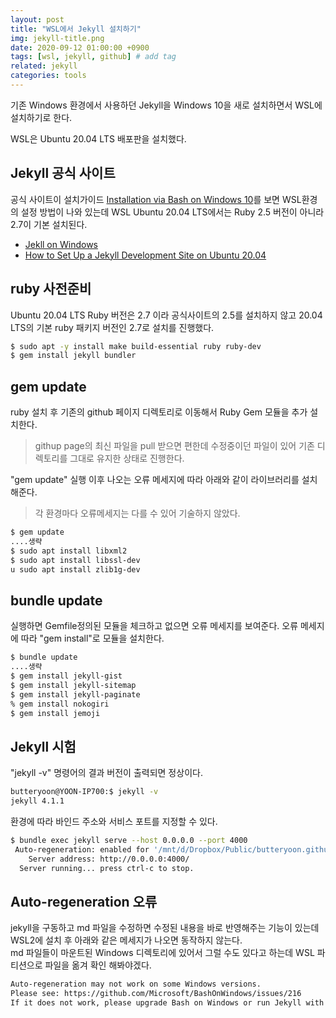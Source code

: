 ```yaml
---
layout: post
title: "WSL에서 Jekyll 설치하기"
img: jekyll-title.png
date: 2020-09-12 01:00:00 +0900
tags: [wsl, jekyll, github] # add tag
related: jekyll
categories: tools
---
```


기존 Windows 환경에서 사용하던 Jekyll을 Windows 10을 새로 설치하면서 WSL에 설치하기로 한다. 

WSL은 Ubuntu 20.04 LTS 배포판을 설치했다. 
<!--more-->

## Jekyll 공식 사이트 

공식 사이트이 설치가이드 [Installation via Bash on Windows 10](https://jekyllrb.com/docs/installation/windows/#installation-via-bash-on-windows-10)를 보면 WSL환경의 설정 방법이 나와 있는데 WSL Ubuntu 20.04 LTS에서는 Ruby 2.5 버전이 아니라 2.7이 기본 설치된다.  

- [Jekll on Windows](https://jekyllrb.com/docs/installation/windows/)
- [How to Set Up a Jekyll Development Site on Ubuntu 20.04](https://www.digitalocean.com/community/tutorials/how-to-set-up-a-jekyll-development-site-on-ubuntu-20-04)

## ruby 사전준비 

Ubuntu 20.04 LTS Ruby 버전은 2.7 이라 공식사이트의 2.5를 설치하지 않고 20.04 LTS의 기본 ruby 패키지 버전인 2.7로 설치를 진행했다. 

```bash
$ sudo apt -y install make build-essential ruby ruby-dev
$ gem install jekyll bundler
```

## gem update

ruby 설치 후 기존의 github 페이지 디렉토리로 이동해서 Ruby Gem 모듈을 추가 설치한다.  
> githup page의 최신 파일을 pull 받으면 편한데 수정중이던 파일이 있어 기존 디렉토리를 그대로 유지한 상태로 진행한다. 

"gem update" 실행 이후 나오는 오류 메세지에 따라 아래와 같이 라이브러리를 설치해준다. 
> 각 환경마다 오류메세지는 다를 수 있어 기술하지 않았다. 

```bash
$ gem update
....생략
$ sudo apt install libxml2
$ sudo apt install libssl-dev
u sudo apt install zlib1g-dev  
```

## bundle update  

실행하면 Gemfile정의된 모듈을 체크하고 없으면 오류 메세지를 보여준다. 
오류 메세지에 따라 "gem install"로 모듈을 설치한다.  

```bash
$ bundle update
....생략
$ gem install jekyll-gist
$ gem install jekyll-sitemap
$ gem install jekyll-paginate
% gem install nokogiri
$ gem install jemoji
```

## Jekyll 시험 

"jekyll -v" 명령어의 결과 버전이 출력되면 정상이다. 

```bash
butteryoon@YOON-IP700:$ jekyll -v
jekyll 4.1.1
```

환경에 따라 바인드 주소와 서비스 포트를 지정할 수 있다. 

```bash
$ bundle exec jekyll serve --host 0.0.0.0 --port 4000
 Auto-regeneration: enabled for '/mnt/d/Dropbox/Public/butteryoon.github.io'
    Server address: http://0.0.0.0:4000/
  Server running... press ctrl-c to stop.
```

## Auto-regeneration 오류

jekyll을 구동하고 md 파일을 수정하면 수정된 내용을 바로 반영해주는 기능이 있는데 WSL2에 설치 후 아래와 같은 메세지가 나오면 동작하지 않는다.  
md 파일들이 마운트된 Windows 디렉토리에 있어서 그럴 수도 있다고 하는데 WSL 파티션으로 파일을 옮겨 확인 해봐야겠다.  

```bash
Auto-regeneration may not work on some Windows versions.
Please see: https://github.com/Microsoft/BashOnWindows/issues/216
If it does not work, please upgrade Bash on Windows or run Jekyll with --no-watch.
```
